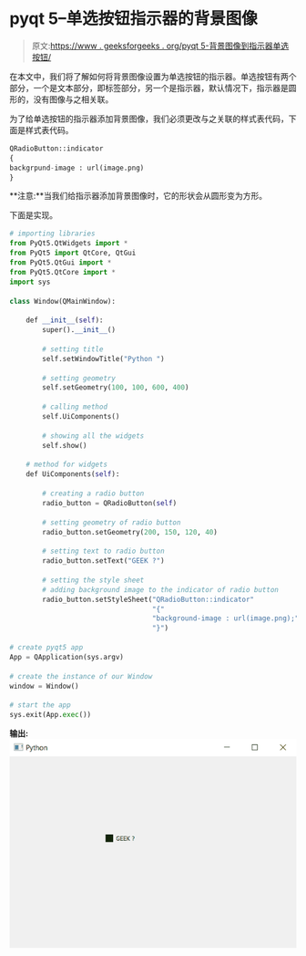 # pyqt 5–单选按钮指示器的背景图像

> 原文:[https://www . geeksforgeeks . org/pyqt 5-背景图像到指示器单选按钮/](https://www.geeksforgeeks.org/pyqt5-background-image-to-indicator-of-radio-button/)

在本文中，我们将了解如何将背景图像设置为单选按钮的指示器。单选按钮有两个部分，一个是文本部分，即标签部分，另一个是指示器，默认情况下，指示器是圆形的，没有图像与之相关联。

为了给单选按钮的指示器添加背景图像，我们必须更改与之关联的样式表代码，下面是样式表代码。

```py
QRadioButton::indicator
{
backgrpund-image : url(image.png)
}

```

**注意:**当我们给指示器添加背景图像时，它的形状会从圆形变为方形。

下面是实现。

```py
# importing libraries
from PyQt5.QtWidgets import * 
from PyQt5 import QtCore, QtGui
from PyQt5.QtGui import * 
from PyQt5.QtCore import * 
import sys

class Window(QMainWindow):

    def __init__(self):
        super().__init__()

        # setting title
        self.setWindowTitle("Python ")

        # setting geometry
        self.setGeometry(100, 100, 600, 400)

        # calling method
        self.UiComponents()

        # showing all the widgets
        self.show()

    # method for widgets
    def UiComponents(self):

        # creating a radio button
        radio_button = QRadioButton(self)

        # setting geometry of radio button
        radio_button.setGeometry(200, 150, 120, 40)

        # setting text to radio button
        radio_button.setText("GEEK ?")

        # setting the style sheet
        # adding background image to the indicator of radio button
        radio_button.setStyleSheet("QRadioButton::indicator"
                                   "{"
                                   "background-image : url(image.png);"
                                   "}")

# create pyqt5 app
App = QApplication(sys.argv)

# create the instance of our Window
window = Window()

# start the app
sys.exit(App.exec())
```

**输出:**
![](img/5beb142f8afb242698b884b9879e6aeb.png)